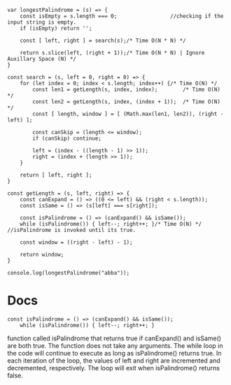```
var longestPalindrome = (s) => {
    const isEmpty = s.length === 0;                 //checking if the input string is empty.
    if (isEmpty) return ''; 

    const [ left, right ] = search(s);/* Time O(N * N) */

    return s.slice(left, (right + 1));/* Time O(N * N) | Ignore Auxillary Space (N) */
}

const search = (s, left = 0, right = 0) => {
    for (let index = 0; index < s.length; index++) {/* Time O(N) */
        const len1 = getLength(s, index, index);        /* Time O(N) */
        const len2 = getLength(s, index, (index + 1));  /* Time O(N) */
        const [ length, window ] = [ (Math.max(len1, len2)), (right - left) ];

        const canSkip = (length <= window);
        if (canSkip) continue;

        left = (index - ((length - 1) >> 1));
        right = (index + (length >> 1));
    }

    return [ left, right ];
}

const getLength = (s, left, right) => {
    const canExpand = () => ((0 <= left) && (right < s.length));
    const isSame = () => (s[left] === s[right]);

    const isPalindrome = () => (canExpand() && isSame());
    while (isPalindrome()) { left--; right++; }/* Time O(N) */             //isPalindrome is invoked until its true.

    const window = ((right - left) - 1);

    return window;
}

console.log(longestPalindrome("abba"));
```
# Docs
```
const isPalindrome = () => (canExpand() && isSame());
    while (isPalindrome()) { left--; right++; }
```
function called isPalindrome that returns true if canExpand() and isSame() are both true. The function does not take any arguments.
The while loop in the code will continue to execute as long as isPalindrome() returns true. In each iteration of the loop, the values of left and right are incremented and decremented, respectively. The loop will exit when isPalindrome() returns false.
